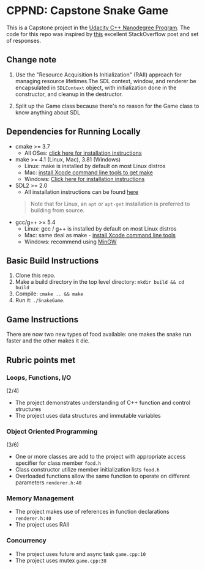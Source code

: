 # CPPND: Capstone Snake Game

This is a Capstone project in the [Udacity C++ Nanodegree Program](https://www.udacity.com/course/c-plus-plus-nanodegree--nd213). The code for this repo was inspired by [this](https://codereview.stackexchange.com/questions/212296/snake-game-in-c-with-sdl) excellent StackOverflow post and set of responses.

## Change note
1. Use the "Resource Acquisition Is Initialization" (RAII) approach for managing resource lifetimes.The SDL context, window, and renderer be encapsulated in `SDLContext` object, with initialization done in the constructor, and cleanup in the destructor.

2. Split up the Game class because there's no reason for the Game class to know anything about SDL

## Dependencies for Running Locally
* cmake >= 3.7
  * All OSes: [click here for installation instructions](https://cmake.org/install/)
* make >= 4.1 (Linux, Mac), 3.81 (Windows)
  * Linux: make is installed by default on most Linux distros
  * Mac: [install Xcode command line tools to get make](https://developer.apple.com/xcode/features/)
  * Windows: [Click here for installation instructions](http://gnuwin32.sourceforge.net/packages/make.htm)
* SDL2 >= 2.0
  * All installation instructions can be found [here](https://wiki.libsdl.org/Installation)
  >Note that for Linux, an `apt` or `apt-get` installation is preferred to building from source. 
* gcc/g++ >= 5.4
  * Linux: gcc / g++ is installed by default on most Linux distros
  * Mac: same deal as make - [install Xcode command line tools](https://developer.apple.com/xcode/features/)
  * Windows: recommend using [MinGW](http://www.mingw.org/)

## Basic Build Instructions

1. Clone this repo.
2. Make a build directory in the top level directory: `mkdir build && cd build`
3. Compile: `cmake .. && make`
4. Run it: `./SnakeGame`.

## Game Instructions

There are now two new types of food available: one makes the snake run faster and the other makes it die.

## Rubric points met
### Loops, Functions, I/O 
(2/4)
  - The project demonstrates understanding of C++ function and control structures
  - The project uses data structures and immutable variables
### Object Oriented Programming
(3/6)
  - One or more classes are add to the project with appropriate access specifier for class member `food.h`
  - Class constructor utilize member initialization lists `food.h`
  - Overloaded functions allow the same function to operate on different parameters `renderer.h:40`
### Memory Management
  - The project makes use of references in function declarations `renderer.h:40`
  - The project uses RAII
### Concurrency
  - The project uses future and async task `game.cpp:10`
  - The project uses mutex `game.cpp:38`